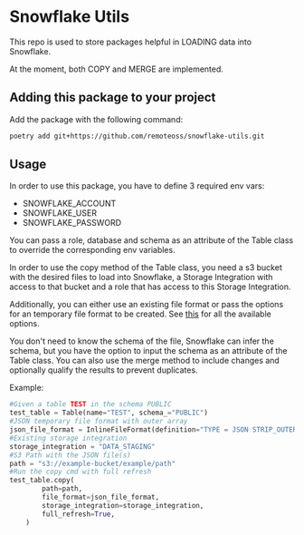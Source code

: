 # Snowflake Utils

This repo is used to store packages helpful in LOADING data into Snowflake.

At the moment, both COPY and MERGE are implemented.

## Adding this package to your project

Add the package with the following command:

```bash
poetry add git+https://github.com/remoteoss/snowflake-utils.git
```


## Usage

In order to use this package, you have to define 3 required env vars:

- SNOWFLAKE_ACCOUNT
- SNOWFLAKE_USER
- SNOWFLAKE_PASSWORD

You can pass a role, database and schema as an attribute of the Table class to override the corresponding env variables.

In order to use the copy method of the Table class, you need a s3 bucket with the desired files to load into Snowflake, a Storage Integration with access to that bucket and a role that has access to this Storage Integration.

Additionally, you can either use an existing file format or pass the options for an temporary file format to be created. See [this](https://docs.snowflake.com/en/sql-reference/sql/create-file-format#format-type-options-formattypeoptions) for all the available options.

You don't need to know the schema of the file, Snowflake can infer the schema, but you have the option to input the schema as an attribute of the Table class.
You can also use the merge method to include changes and optionally qualify the results to prevent duplicates.

Example:

```python
#Given a table TEST in the schema PUBLIC
test_table = Table(name="TEST", schema_="PUBLIC")
#JSON temporary file format with outer array
json_file_format = InlineFileFormat(definition="TYPE = JSON STRIP_OUTER_ARRAY = TRUE")
#Existing storage integration
storage_integration = "DATA_STAGING"
#S3 Path with the JSON file(s)
path = "s3://example-bucket/example/path"
#Run the copy cmd with full refresh
test_table.copy(
        path=path,
        file_format=json_file_format,
        storage_integration=storage_integration,
        full_refresh=True,
    )
